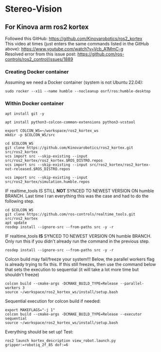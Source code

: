 # Stereo-Vision

## For Kinova arm ros2 kortex
Followed this GitHub: https://github.com/Kinovarobotics/ros2_kortex <br />
This video at times (just enters the same commands listed in the GitHub above): https://www.youtube.com/watch?v=Vcb_A1MmC-g <br />
Resolved error from this issue post: https://github.com/ros-controls/ros2_control/issues/1889 <br />

### Creating Docker container
Assuming we need a Docker container (system is not Ubuntu 22.04):
```
sudo rocker --x11 --name humble --nocleanup osrf/ros:humble-desktop
```
### Within Docker container
```
apt install git -y
```
```
apt install python3-colcon-common-extensions python3-vcstool
```
```
export COLCON_WS=~/workspace/ros2_kortex_ws
mkdir -p $COLCON_WS/src
```
```
cd $COLCON_WS
git clone https://github.com/Kinovarobotics/ros2_kortex.git src/ros2_kortex
vcs import src --skip-existing --input src/ros2_kortex/ros2_kortex.$ROS_DISTRO.repos
vcs import src --skip-existing --input src/ros2_kortex/ros2_kortex-not-released.$ROS_DISTRO.repos
```
```
vcs import src --skip-existing --input src/ros2_kortex/simulation.humble.repos
```
IF realtime_tools IS STILL **NOT** SYNCED TO NEWEST VERSION ON humble BRANCH. Last time I ran everything this was the case and had to do the following step.
```
cd $COLCON_WS
git clone https://github.com/ros-controls/realtime_tools.git src/ros2_kortex
apt update
rosdep install --ignore-src --from-paths src -y -r
```
IF realtime_tools **IS** SYNCED TO NEWEST VERSION ON humble BRANCH. Only run this if you didn't already run the command in the previous step.
```
rosdep install --ignore-src --from-paths src -y -r
```
Colcon build may fail/freeze your system!!! Below, the parallel workers flag is already trying to fix this. If this still freezes, then use the command below that sets the execution to sequential (it will take a lot more time but shouldn't freeze)
```
colcon build --cmake-args -DCMAKE_BUILD_TYPE=Release --parallel-workers 3
source ~/workspace/ros2_kortex_ws/install/setup.bash
```
Sequential execution for colcon build if needed:
```
export MAKEFLAGS="-j 1"
colcon build --cmake-args -DCMAKE_BUILD_TYPE=Release --executor sequential
source ~/workspace/ros2_kortex_ws/install/setup.bash
```
Everything should be set up! Test:
```
ros2 launch kortex_description view_robot.launch.py gripper:=robotiq_2f_85 dof:=6
```
